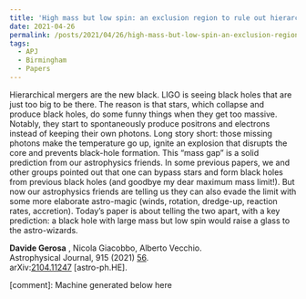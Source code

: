 ```yaml
---
title: 'High mass but low spin: an exclusion region to rule out hierarchical black-hole mergers as a mechanism to populate the pair-instability mass gap'
date: 2021-04-26
permalink: /posts/2021/04/26/high-mass-but-low-spin-an-exclusion-region-to-rule-out-hierarchical-black-hole-mergers-as-a-mechanism-to-populate-the-pair-instability-mass-gap
tags:
  - APJ
  - Birmingham
  - Papers
---
```


Hierarchical mergers are the new black. LIGO is seeing black holes that are just too big to be there. The reason is that stars, which collapse and produce black holes, do some funny things when they get too massive. Notably, they start to spontaneously produce positrons and electrons instead of keeping their own photons. Long story short: those missing photons make the temperature go up, ignite an explosion that disrupts the core and prevents black-hole formation. This “mass gap” is a solid prediction from our astrophysics friends. In some previous papers, we and other groups pointed out that one can bypass stars and form black holes from previous black holes (and goodbye my dear maximum mass limit!). But now our astrophysics friends are telling us they can also evade the limit with some more elaborate astro-magic (winds, rotation, dredge-up, reaction rates, accretion). Today’s paper is about telling the two apart, with a key prediction: a black hole with large mass but low spin would raise a glass to the astro-wizards.

**Davide Gerosa** , Nicola Giacobbo, Alberto Vecchio.  
Astrophysical Journal, 915 (2021) [56](<https://iopscience.iop.org/article/10.3847/1538-4357/ab4a79>).  
arXiv:[2104.11247](<https://arxiv.org/abs/2104.11247>) [astro-ph.HE].

[comment]: Machine generated below here

